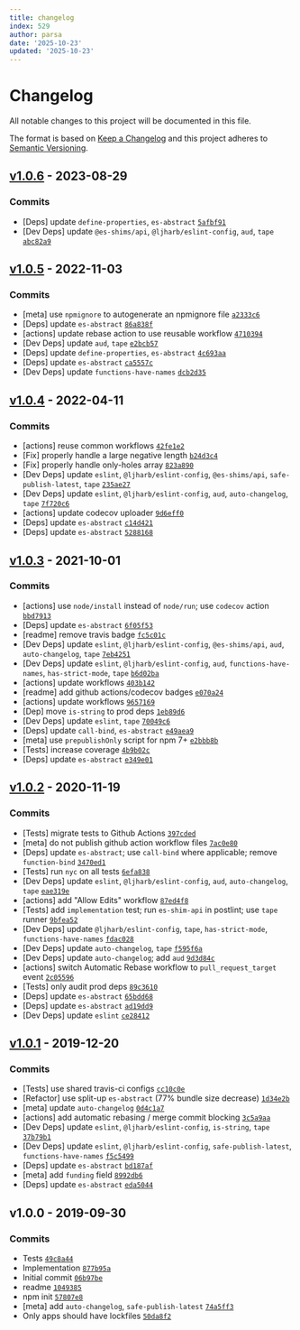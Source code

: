 ```yaml
---
title: changelog
index: 529
author: parsa
date: '2025-10-23'
updated: '2025-10-23'
---
```

# Changelog

All notable changes to this project will be documented in this file.

The format is based on [Keep a Changelog](https://keepachangelog.com/en/1.0.0/)
and this project adheres to [Semantic Versioning](https://semver.org/spec/v2.0.0.html).

## [v1.0.6](https://github.com/es-shims/Array.prototype.reduce/compare/v1.0.5...v1.0.6) - 2023-08-29

### Commits

- [Deps] update `define-properties`, `es-abstract` [`5afbf91`](https://github.com/es-shims/Array.prototype.reduce/commit/5afbf91e47c7be69e30237870d3bfbde32f092c3)
- [Dev Deps] update `@es-shims/api`, `@ljharb/eslint-config`, `aud`, `tape` [`abc82a9`](https://github.com/es-shims/Array.prototype.reduce/commit/abc82a9b428d695aba48b856221d1eb2c198d87b)

## [v1.0.5](https://github.com/es-shims/Array.prototype.reduce/compare/v1.0.4...v1.0.5) - 2022-11-03

### Commits

- [meta] use `npmignore` to autogenerate an npmignore file [`a2333c6`](https://github.com/es-shims/Array.prototype.reduce/commit/a2333c6370c478238b72d01d2b53b423ebb321c5)
- [Deps] update `es-abstract` [`86a838f`](https://github.com/es-shims/Array.prototype.reduce/commit/86a838f1faebb4fc6d2f7269fa186535121fd270)
- [actions] update rebase action to use reusable workflow [`4710394`](https://github.com/es-shims/Array.prototype.reduce/commit/4710394340a9cfe26758971559fd4b7b523827c5)
- [Dev Deps] update `aud`, `tape` [`e2bcb57`](https://github.com/es-shims/Array.prototype.reduce/commit/e2bcb57270484bbfdbb25d8d9d9a880061cf8e84)
- [Deps] update `define-properties`, `es-abstract` [`4c693aa`](https://github.com/es-shims/Array.prototype.reduce/commit/4c693aa96a66c374489afc2c0b2e8c0f433a0efe)
- [Deps] update `es-abstract` [`ca5557c`](https://github.com/es-shims/Array.prototype.reduce/commit/ca5557ce5a7b8b71a079687383e58f21c566bc6d)
- [Dev Deps] update `functions-have-names` [`dcb2d35`](https://github.com/es-shims/Array.prototype.reduce/commit/dcb2d3577b1a489d5b69e35b2e878dc4a3a242e0)

## [v1.0.4](https://github.com/es-shims/Array.prototype.reduce/compare/v1.0.3...v1.0.4) - 2022-04-11

### Commits

- [actions] reuse common workflows [`42fe1e2`](https://github.com/es-shims/Array.prototype.reduce/commit/42fe1e2f8182227dc46c8a4af82fee0ee949144b)
- [Fix] properly handle a large negative length [`b24d3c4`](https://github.com/es-shims/Array.prototype.reduce/commit/b24d3c47b1ddbd2296000c4483ad6c987127df90)
- [Fix] properly handle only-holes array [`823a890`](https://github.com/es-shims/Array.prototype.reduce/commit/823a89004496524c8915fc436b4c6279031db7fa)
- [Dev Deps] update `eslint`, `@ljharb/eslint-config`, `@es-shims/api`, `safe-publish-latest`, `tape` [`235ae27`](https://github.com/es-shims/Array.prototype.reduce/commit/235ae27d0561122eb771095a2f791bf024b12985)
- [Dev Deps] update `eslint`, `@ljharb/eslint-config`, `aud`, `auto-changelog`, `tape` [`7f720c6`](https://github.com/es-shims/Array.prototype.reduce/commit/7f720c66825ce7f5d1e8c21efc051d834fc9da00)
- [actions] update codecov uploader [`9d6eff0`](https://github.com/es-shims/Array.prototype.reduce/commit/9d6eff0e66c6d61db869e2fb7eb6c1f764f8dfd8)
- [Deps] update `es-abstract` [`c14d421`](https://github.com/es-shims/Array.prototype.reduce/commit/c14d421406593cc4208af26787b830c83a014bb7)
- [Deps] update `es-abstract` [`5288168`](https://github.com/es-shims/Array.prototype.reduce/commit/528816886ba56b5a0dabffa389708c1ecde09a18)

## [v1.0.3](https://github.com/es-shims/Array.prototype.reduce/compare/v1.0.2...v1.0.3) - 2021-10-01

### Commits

- [actions] use `node/install` instead of `node/run`; use `codecov` action [`bbd7913`](https://github.com/es-shims/Array.prototype.reduce/commit/bbd791365c6aaaf9bf65ea408fa24145dae37e96)
- [Deps] update `es-abstract` [`6f05f53`](https://github.com/es-shims/Array.prototype.reduce/commit/6f05f530335550a8b05d1a7e8b9ff9f9a1f36fa2)
- [readme] remove travis badge [`fc5c01c`](https://github.com/es-shims/Array.prototype.reduce/commit/fc5c01cb4168a7478b64f07d79dec2cd3d72cb30)
- [Dev Deps] update `eslint`, `@ljharb/eslint-config`, `@es-shims/api`, `aud`, `auto-changelog`, `tape` [`7eb4251`](https://github.com/es-shims/Array.prototype.reduce/commit/7eb4251db41fc6350fcc8b4e45fe0161a8d43c4b)
- [Dev Deps] update `eslint`, `@ljharb/eslint-config`, `aud`, `functions-have-names`, `has-strict-mode`, `tape` [`b6d02ba`](https://github.com/es-shims/Array.prototype.reduce/commit/b6d02ba6579bef59150af4d37d867a8e3e6d74f9)
- [actions] update workflows [`403b142`](https://github.com/es-shims/Array.prototype.reduce/commit/403b1423722ebcf236d8b0f34d9e8cd4f3820221)
- [readme] add github actions/codecov badges [`e070a24`](https://github.com/es-shims/Array.prototype.reduce/commit/e070a2455b14ac47ef133aca8119e7cbd114f2b8)
- [actions] update workflows [`9657169`](https://github.com/es-shims/Array.prototype.reduce/commit/96571694e39f29a70d4ab222715096b21dd0359f)
- [Dep] move `is-string` to prod deps [`1eb89d6`](https://github.com/es-shims/Array.prototype.reduce/commit/1eb89d620d4493988824aade117f3f66c42a82c7)
- [Dev Deps] update `eslint`, `tape` [`70049c6`](https://github.com/es-shims/Array.prototype.reduce/commit/70049c65f794931d586b8cbe07b722048f457211)
- [Deps] update `call-bind`, `es-abstract` [`e49aea9`](https://github.com/es-shims/Array.prototype.reduce/commit/e49aea9752701d79fbc8606a172fb7dbc4d179cc)
- [meta] use `prepublishOnly` script for npm 7+ [`e2bbb8b`](https://github.com/es-shims/Array.prototype.reduce/commit/e2bbb8b440389573b900b0c084b5149fb8a487e7)
- [Tests] increase coverage [`4b9b02c`](https://github.com/es-shims/Array.prototype.reduce/commit/4b9b02ca6d5ebca08c68442ec410252ca7403fac)
- [Deps] update `es-abstract` [`e349e01`](https://github.com/es-shims/Array.prototype.reduce/commit/e349e0133314f6d2443ca7cc6451f0403fa147c0)

## [v1.0.2](https://github.com/es-shims/Array.prototype.reduce/compare/v1.0.1...v1.0.2) - 2020-11-19

### Commits

- [Tests] migrate tests to Github Actions [`397cded`](https://github.com/es-shims/Array.prototype.reduce/commit/397cded4df1918965948f178060a9842d91f11ed)
- [meta] do not publish github action workflow files [`7ac0e80`](https://github.com/es-shims/Array.prototype.reduce/commit/7ac0e80845bf9dcf97d36ebe0fea1f11f4faf0ff)
- [Deps] update `es-abstract`; use `call-bind` where applicable; remove `function-bind` [`3470ed1`](https://github.com/es-shims/Array.prototype.reduce/commit/3470ed1ed6474c92dcc547929ab101322de9ee12)
- [Tests] run `nyc` on all tests [`6efa838`](https://github.com/es-shims/Array.prototype.reduce/commit/6efa838535903d2260b46bcc73a7e0c8c8c22e18)
- [Dev Deps] update `eslint`, `@ljharb/eslint-config`, `aud`, `auto-changelog`, `tape` [`eae319e`](https://github.com/es-shims/Array.prototype.reduce/commit/eae319ef283bad89ab807e73c931eb714ce06279)
- [actions] add "Allow Edits" workflow [`87ed4f8`](https://github.com/es-shims/Array.prototype.reduce/commit/87ed4f86ea68a88bd6e4b72c5ee6cccf2ac6ce02)
- [Tests] add `implementation` test; run `es-shim-api` in postlint; use `tape` runner [`9bfea52`](https://github.com/es-shims/Array.prototype.reduce/commit/9bfea523756dbd8dc9308916145f8d3a2fe46103)
- [Dev Deps] update `@ljharb/eslint-config`, `tape`, `has-strict-mode`, `functions-have-names` [`fdac028`](https://github.com/es-shims/Array.prototype.reduce/commit/fdac028b1e46873180cfae102d409d148fb3e6f7)
- [Dev Deps] update `auto-changelog`, `tape` [`f595f6a`](https://github.com/es-shims/Array.prototype.reduce/commit/f595f6a31eabeef2d92895855c818507fe6e0219)
- [Dev Deps] update `auto-changelog`; add `aud` [`9d3d84c`](https://github.com/es-shims/Array.prototype.reduce/commit/9d3d84c030f0350f5e98bd320ead76392b252240)
- [actions] switch Automatic Rebase workflow to `pull_request_target` event [`2c05596`](https://github.com/es-shims/Array.prototype.reduce/commit/2c055961d27ebcde19f5dde83e4e14eab945b924)
- [Tests] only audit prod deps [`89c3610`](https://github.com/es-shims/Array.prototype.reduce/commit/89c36102d528b1b17a56cf7ef0395cec83196e6f)
- [Deps] update `es-abstract` [`65bdd68`](https://github.com/es-shims/Array.prototype.reduce/commit/65bdd68d942a2d82e9c5548c25944b2bebb9a52d)
- [Deps] update `es-abstract` [`ad19dd9`](https://github.com/es-shims/Array.prototype.reduce/commit/ad19dd9a1008a05381bab87b79444cc93b28ac3b)
- [Dev Deps] update `eslint` [`ce28412`](https://github.com/es-shims/Array.prototype.reduce/commit/ce28412065431e3dc21010e6c7c981739676161e)

## [v1.0.1](https://github.com/es-shims/Array.prototype.reduce/compare/v1.0.0...v1.0.1) - 2019-12-20

### Commits

- [Tests] use shared travis-ci configs [`cc10c0e`](https://github.com/es-shims/Array.prototype.reduce/commit/cc10c0e89f27b1f1985ad927a98eb8f61f548645)
- [Refactor] use split-up `es-abstract` (77% bundle size decrease) [`1d34e2b`](https://github.com/es-shims/Array.prototype.reduce/commit/1d34e2b786eef0a699d15c2ade3afbbcd79b697a)
- [meta] update `auto-changelog` [`0d4c1a7`](https://github.com/es-shims/Array.prototype.reduce/commit/0d4c1a77ceb359ea57c6f4721bd2ac27029837f7)
- [actions] add automatic rebasing / merge commit blocking [`3c5a9aa`](https://github.com/es-shims/Array.prototype.reduce/commit/3c5a9aa612533f9288f092c48559100f0c7c0d51)
- [Dev Deps] update `eslint`, `@ljharb/eslint-config`, `is-string`, `tape` [`37b79b1`](https://github.com/es-shims/Array.prototype.reduce/commit/37b79b12e55fa1751a3d50e17822d85039c7d51d)
- [Dev Deps] update `eslint`, `@ljharb/eslint-config`, `safe-publish-latest`, `functions-have-names` [`f5c5499`](https://github.com/es-shims/Array.prototype.reduce/commit/f5c5499e6c41fd318b7e7149b240bdbb36e3542d)
- [Deps] update `es-abstract` [`bd187af`](https://github.com/es-shims/Array.prototype.reduce/commit/bd187af654f13a6f2a761e6919a35aa8e21ba0fb)
- [meta] add `funding` field [`8992db6`](https://github.com/es-shims/Array.prototype.reduce/commit/8992db65687dd6a0cb2a84feafe0405e564a4c1a)
- [Deps] update `es-abstract` [`eda5044`](https://github.com/es-shims/Array.prototype.reduce/commit/eda50449d54ab75b01754b61b72d51d1ca9a4dc7)

## v1.0.0 - 2019-09-30

### Commits

- Tests [`49c8a44`](https://github.com/es-shims/Array.prototype.reduce/commit/49c8a449b43cb6cc2784ff77cf10a1fee819e14f)
- Implementation [`877b95a`](https://github.com/es-shims/Array.prototype.reduce/commit/877b95a04f941d18dbc6081e026a49e14950a151)
- Initial commit [`06b97be`](https://github.com/es-shims/Array.prototype.reduce/commit/06b97bed9f8b2da62133d65449b6dc86bf0db0ee)
- readme [`1049385`](https://github.com/es-shims/Array.prototype.reduce/commit/1049385c90a912bd5196f5ecf2efb6e2ee942c0b)
- npm init [`57807e8`](https://github.com/es-shims/Array.prototype.reduce/commit/57807e8507a732cc0539e5f8154571b6952e30a4)
- [meta] add `auto-changelog`, `safe-publish-latest` [`74a5ff3`](https://github.com/es-shims/Array.prototype.reduce/commit/74a5ff39b29cd01ae6b25f32d2629bb53fef8380)
- Only apps should have lockfiles [`50da8f2`](https://github.com/es-shims/Array.prototype.reduce/commit/50da8f2127c825bdebbac921f38237fd495f5b65)
